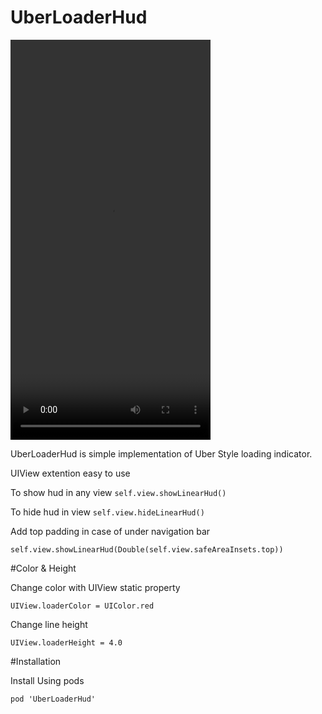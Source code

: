 # UberLoaderHud


<video width="320" height="640" controls>
  <source src="Demo.mov" type="video/mp4">
</video>



UberLoaderHud is simple implementation of Uber Style loading indicator. 

UIView extention easy to use 

To show hud in any view  `self.view.showLinearHud()`

To hide hud in view `self.view.hideLinearHud()`


Add top padding in case of under navigation bar 

`self.view.showLinearHud(Double(self.view.safeAreaInsets.top))`


#Color & Height

Change color with UIView static property 

`UIView.loaderColor = UIColor.red`

Change line height

`UIView.loaderHeight = 4.0`

#Installation 

Install Using pods

`pod 'UberLoaderHud'`